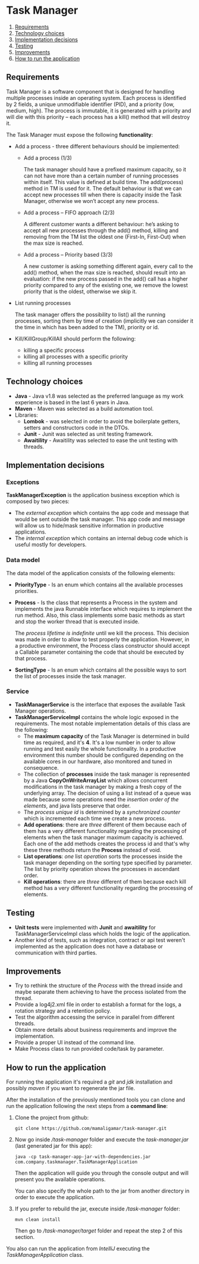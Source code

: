 # Task Manager
1. [Requirements](#requirements)
2. [Technology choices](#technology-choices)
3. [Implementation decisions](#implementation-decisions)
4. [Testing](#testing)
5. [Improvements](#improvements)
6. [How to run the application](#how-to-run-the-application)

## Requirements
Task Manager is a software component that is designed for handling multiple processes inside an operating system. 
Each process is identified by 2 fields, a unique unmodifiable identifier (PID), and a priority (low, medium, high). 
The process is immutable, it is generated with a priority and will die with this priority – each process has a kill() method that will destroy it.

The Task Manager must expose the following **functionality**:
* Add a process - three different behaviours should be implemented:
    * Add a process (1/3) 

        The task manager should have a prefixed maximum capacity, so it can not have more than a certain number of running processes within itself. 
        This value is defined at build time. The add(process) method in TM is used for it. 
        The default behaviour is that we can accept new processes till when there is capacity inside the Task Manager, otherwise we won’t accept any new process.
    * Add a process – FIFO approach (2/3)
      
        A different customer wants a different behaviour: he’s asking to accept all new processes through the add() method, 
        killing and removing from the TM list the oldest one (First-In, First-Out) when the max size is reached.
    * Add a process – Priority based (3/3)
      
        A new customer is asking something different again, every call to the add() method, when the max size is reached, 
        should result into an evaluation: if the new process passed in the add() call has a higher priority compared to any of the existing one, 
        we remove the lowest priority that is the oldest, otherwise we skip it.
      
* List running processes
  
    The task manager offers the possibility to list() all the running processes, sorting them by time of creation (implicitly we can consider it the time in which has been added to the TM), priority or id.

* Kill/KillGroup/KillAll should perform the following:
  * killing a specific process
  * killing all processes with a specific priority
  * killing all running processes
  
## Technology choices
- **Java** - Java v1.8 was selected as the preferred language as my work experience is based in the last 6 years in Java.
- **Maven** - Maven was selected as a build automation tool.
- Libraries:
    - **Lombok** - was selected in order to avoid the boilerplate getters, setters and constructors code in the DTOs.
    - **Junit** - Junit was selected as unit testing framework.
    - **Awaitility** - Awaitility was selected to ease the unit testing with threads.

## Implementation decisions
### Exceptions
**TaskManagerException** is the application business exception which is composed by two pieces:
* The *external exception* which contains the app code and message that would be sent outside the task manager. 
  This app code and message will allow us to hide/mask sensitive information in productive applications.
* The *internal exception* which contains an internal debug code which is useful mostly for developers.

### Data model
The data model of the application consists of the following elements:
- **PriorityType** - Is an enum which contains all the available processes priorities. 
- **Process** - Is the class that represents a Process in the system and implements the java Runnable interface which requires to implement the run method.
  Also, this class implements some basic methods as start and stop the worker thread that is executed inside.
  
  The *process lifetime is indefinite* until we kill the process. This decision was made in order to allow to test properly the application. However, in a 
  productive environment, the Process class constructor should accept a Callable parameter containing the code that should be executed by that process.
- **SortingType** - Is an enum which contains all the possible ways to sort the list of processes inside the task manager.

### Service
- **TaskManagerService** is the interface that exposes the available Task Manager operations.
- **TaskManagerServiceImpl** contains the whole logic exposed in the requirements. The most notable implementation details of this class are the following:
  * The **maximum capacity** of the Task Manager is determined in build time as required, and it's **4**. It's a low number in order to allow running and test easily the whole functionality.
    In a productive environment this number should be configured depending on the available cores in our hardware, also monitored and tuned in consequence.
  * The collection of **processes** inside the task manager is represented by a Java **CopyOnWriteArrayList** which allows concurrent modifications in the task manager by making a fresh copy of the underlying array.
  The decision of using a list instead of a queue was made because some operations need the *insertion order of the elements*, and java lists preserve that order.
  * The *process unique id* is determined by a *synchronized counter* which is incremented each time we create a new process.
  * **Add operations**: there are *three* different of them because each of them has a very different functionality 
    regarding the processing of elements when the task manager maximum capacity is achieved. 
    Each one of the add methods creates the process id and that's why these three methods return the **Process** instead of void.
  * **List operations**: *one* list *operation* sorts the processes inside the task manager depending on the sorting type specified by parameter. The list by priority operation shows the processes in ascendant order.
  * **Kill operations**: there are *three* different of them because each kill method has a very different functionality
    regarding the processing of elements.
    
## Testing
- **Unit tests** were implemented with **Junit** and **awaitility** for TaskManagerServiceImpl class which holds the logic of the application.
- Another kind of tests, such as integration, contract or api test weren't implemented as the application does not have a database or communication with third parties.

## Improvements
- Try to rethink the structure of the *Process* with the thread inside and maybe separate them achieving to have the process isolated from the thread.
- Provide a log4j2.xml file in order to establish a format for the logs, a rotation strategy and a retention policy.
- Test the algorithm accessing the service in parallel from different threads.
- Obtain more details about business requirements and improve the implementation.
- Provide a proper UI instead of the command line.
- Make Process class to run provided code/task by parameter.

## How to run the application
For running the application it's required a *git* and *jdk* installation and possibly *maven* if you want to regenerate the jar file.

After the installation of the previously mentioned tools you can clone and run the application following the next steps from a **command line**:
1. Clone the project from github:
    ```
    git clone https://github.com/mamaligamar/task-manager.git
    ```

2. Now go inside */task-manager* folder and execute the *task-manager.jar* (last generated jar for this app):
    ```
    java -cp task-manager-app-jar-with-dependencies.jar com.company.taskmanager.TaskManagerApplication
    ```
   Then the application will guide you through the console output and will present you the available operations.

   You can also specify the whole path to the jar from another directory in order to execute the application.

3. If you prefer to rebuild the jar, execute inside */task-manager* folder:
    ```
    mvn clean install
    ```
   Then go to */task-manager/target* folder and repeat the step 2 of this section.

You also can run the application from *IntelliJ* executing the *TaskManagerApplication* class.